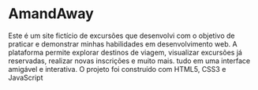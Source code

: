 # AmandAway
 Este é um site fictício de excursões que desenvolvi com o objetivo de praticar e demonstrar minhas habilidades em desenvolvimento web. A plataforma permite explorar destinos de viagem, visualizar excursões já reservadas, realizar novas inscrições e muito mais. tudo em uma interface amigável e interativa. O projeto foi construído com HTML5, CSS3 e JavaScript
